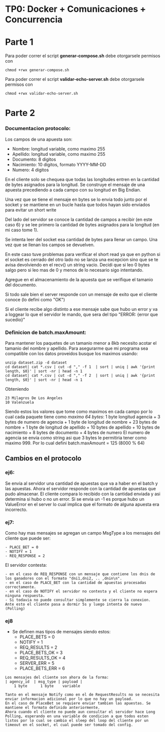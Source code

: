 # TP0: Docker + Comunicaciones + Concurrencia
# Parte 1
Para poder correr el script  **generar-compose.sh** debe otorgarsele permisos con 
```
chmod +rwx generar-compose.sh
```
Para poder correr el script  **validar-echo-server.sh** debe otorgarsele permisos con 
```
chmod +rwx validar-echo-server.sh
```

# Parte 2
### Documentacion protocolo:
Los campos de una apuesta son: 
 - Nombre: longitud variable, como maximo 255
- Apellido: longitud variable, como maximo 255
- Documento: 8 digitos 
- Nacimiento: 10 digitos, formato YYYY-MM-DD
- Numero: 4 digitos

En el cliente solo se chequea que todas las longitudes entren en la cantidad de bytes asignados para la longitud. 
Se construye el mensaje de una apuesta precediendo a cada campo con su longitud en Big Endian. 

Una vez que se tiene el mensaje en bytes se lo envia todo junto por el socket y se mantiene en un bucle hasta que todos hayan sido enviados para evitar un short write

Del lado del servidor se conoce la cantidad de campos a recibir (en este caso 6) y se lee primero la cantidad de bytes asignados para la longitud (en mi caso tome 1). 

Se intenta leer del socket esa cantidad de bytes para llenar un campo. Una vez que se llenan los campos se devuelven.

En este caso tuve problemas para verificar el short read ya que en python si el socket es cerrado del otro lado no se lanza una excepcion sino que se te avisa devolviendo en el recv() un string vacio. Decidi que si leo 0 bytes salgo pero si leo mas de 0 y menos de lo necesario sigo intentando. 

Agregue en el almacenamiento de la apuesta que se verifique el tamanio del documento. 

Si todo sale bien el server responde con un mensaje de exito que el cliente conoce (lo defini como "OK")

Si el cliente recibe algo distinto a ese mensaje sabe que hubo un error y va a loggear lo que el servidor le mando, que sera del tipo "ERROR: {error que sucedio}"

### Definicion de batch.maxAmount:

Para mantener los paquetes de un tamanio menor a 8kb necesito acotar el tamanio del nombre y apellido. Para asegurarme que mi programa sea compatible con los datos proveidos busque los maximos usando:
```
unzip dataset.zip -d dataset
cd dataset| cat *.csv | cut -d "," -f 1  | sort | uniq | awk '{print length, $0}' | sort -nr | head -n 1
cd dataset| cat *.csv | cut -d "," -f 2  | sort | uniq | awk '{print length, $0}' | sort -nr | head -n 1
```
Obteniendo
```
23 Milagros De Los Angeles
10 Valenzuela
```

Siendo estos los valores que tome como maximos en cada campo por lo cual cada paquete tiene como *maximo 64 bytes*:
    1 byte longitud agencia + 3 bytes de numero de agencia + 1 byte de longitud de nombre + 23 bytes de nombre + 1 byte de longitud de apellido + 10 bytes de apellido +
    10 bytes de nacimiento + 8 bytes de documento + 4 bytes de numero
    El numero de agencia se envia como string asi que 3 bytes le permitiria tener como maximo 999. 
Por lo cual defini batch.maxAmount = 125 (8000 % 64)


## Cambios en el protocolo 

### ej6:
Se envia al servidor una cantidad de apuestas que va a haber en el batch y las apuestas.
Ahora el servidor responde con la cantidad de apuestas que pudo almacenar. El cliente compara lo recibido con la cantidad enviada y asi determina si hubo o no un error. Si se envia un -1 es porque hubo un ValueError en el server lo cual implica que el formato de alguna apuesta era incorrecto.

### ej7:
Como hay mas mensajes se agregan un campo MsgType a los mensajes del cliente que puede ser:

    - PLACE_BET = 0
    - NOTIFY = 1
    - REQ_RESPONSE = 2

El servidor contesta:

    - en el caso de REQ_RESPONSE con un mensaje que contiene los dnis de los ganadores con el formato "dni1,dni2, .. ,dnin\n". 
    - en el caso de PLACE_BET con la cantidad de apuestas procesadas correctamente. 
    - en el caso de NOTIFY el servidor no contesta y el cliente no espera ninguna respuesta.
    - Si todavia no puede consultar simplemente se cierra la conexion. Ante esto el cliente pasa a dormir 5s y luego intenta de nuevo (Polling)
### ej8 
   - Se definen mas tipos de mensajes siendo estos: 
        - PLACE_BETS = 0
        - NOTIFY = 1
        - REQ_RESULTS = 2
        - PLACE_BETS_OK = 3
        - REQ_RESULTS_OK = 4
        - SERVER_ERR = 5
        - PLACE_BETS_ERR = 6

    Los mensajes del cliente son ahora de la forma:
    | agency_id  | msg_type | payload |
        1 byte      1 byte    variable
    
    Tanto en el mensaje Notify como en el de RequestResults no se necesita enviar informacion adicional por lo que no hay un payload. 
    En el caso de PlaceBet se requiere enviar tambien las apuestas. Se mantiene el formato definido anteriormente. 
    Ahora cuando el cliente no puede aun consultar el servidor hace Long Polling, esperando en una variable de condicion a que todos esten listos por lo cual se cambio el sleep del loop del cliente por un timeout en el socket, el cual puede ser tomado del config. 
    
